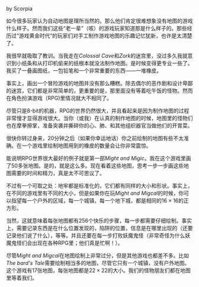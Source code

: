 by Scorpia

如今很多玩家认为自动地图是理所当然的。那么他们肯定很难想象没有地图的游戏什么样子。然而我们这些“老一辈”（咳）的游戏玩家知道那是什么样子的。那些经历过“游戏黄金时代”的玩家们对手工制作游戏地图的乐趣记忆犹新，也许是太清楚了。

我很早就吸取了教训。当我走在*Colossal Cave*和*Zork*的迷宫里，没过多久我就意识到小纸条和从打印机偷来的纸根本就没法制作地图。是时候变得更专业一些了。我买了一叠画图纸，一包铅笔和一个非常重要的东西——一堆橡皮。

事实上，画出一个冒险游戏的地图并没有那么糟糕。除去偶尔的恶作剧和设计卑鄙的迷宫，它们都是非常简单的，更重要的是，那里面没有等着吃午饭的怪物。然而在角色扮演游戏（RPG)里情况就大不相同了。

尽管只是8-bit的机器，RPG的世界仍然很大，并且看起来是因为制作地图的过程非常慢才显得游戏很大。当你（或我）在认真的制作地图的时候，地图里的怪物们也在摩拳擦掌，准备突袭并撕碎你的心、肺、和其他组织器官当做他们的开胃菜。

很快你转过身来，20分钟之后（如果你幸运地话）你之前绘制的地图有些不太准确。在一个游戏里绘制地图用到的橡皮的数量会让你非常震惊。

能说明RPG世界很大最好的例子就是第一部*Might and Migic*。我在这个游戏里画了50多张地图。是的，就是这么多。现在看着这些地图，思考一步一步画这些地图需要的时间和精力，真是太不可思议了。

不过有一个可取之处：地牢都是标准化的，它们都有同样的大小和形状。事实上，在不同的游戏里有不同的大小，但是如果你在玩*Might and Migcal*的时候，你可以指望每一个户外的区域，每一个城镇，每一个地下城，都是相同的$16\times 16$的正方形。

当然，这就意味着每张地图都有256个快乐的步骤，每一步都需要仔细绘制。事实上，需要记录东西是在什么位置发现的，陷阱的位置，信息是在哪里出现的（还要记录他们说了什么），等等。并且还要在每一步打败妖魔鬼怪（非常奇怪为什么妖魔鬼怪们会出现在各种RPG里；他们真是忙啊！）。

尽管*Might and Migcal*在地图绘制上非常过分，但是其他游戏也都差不多。比如*The bard's Tale*需要绘制相当多的地图，尽管它只有一个城镇，没有户外地图。这个游戏有17张地图，每张地图都是$22\times22$的大小。我们的怪物朋友们都在地图里等着我们。





